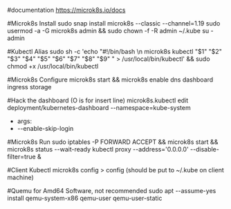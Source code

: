 #documentation
https://microk8s.io/docs

#Microk8s Install
sudo snap install microk8s --classic --channel=1.19
sudo usermod -a -G microk8s admin && sudo chown -f -R admin ~/.kube
su - admin

#Kubectl Alias
sudo sh -c 'echo "#!/bin/bash \n microk8s kubectl "\$1" "\$2" "\$3" "\$4" "\$5" "\$6" "\$7" "\$8" "\$9" " > /usr/local/bin/kubectl' && sudo chmod +x /usr/local/bin/kubectl

#Microk8s Configure
microk8s start && microk8s enable dns dashboard ingress storage

#Hack the dashboard (O is for insert line)
microk8s.kubectl edit deployment/kubernetes-dashboard --namespace=kube-system
- args:
- --enable-skip-login

#Microk8s Run
sudo iptables -P FORWARD ACCEPT && microk8s start && microk8s status --wait-ready 
kubectl proxy --address='0.0.0.0' --disable-filter=true &

#Client Kubectl
microk8s config > config (should be put to ~/.kube on client machine) 

#Quemu for Amd64 Software, not recommended
sudo apt --assume-yes install qemu-system-x86 qemu-user qemu-user-static
